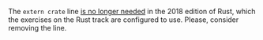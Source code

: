 The `extern crate` line [is no longer needed](https://doc.rust-lang.org/stable/edition-guide/rust-2018/module-system/path-clarity.html#no-more-extern-crate) in the 2018 edition of Rust, which the exercises on the Rust track are configured to use.
Please, consider removing the line.
